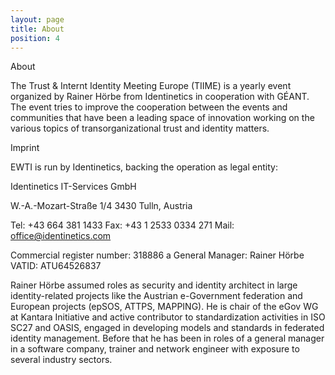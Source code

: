 ```yaml
---
layout: page
title: About
position: 4
---
```



About

The Trust & Internt Identity Meeting Europe (TIIME) is a yearly event 
organized by Rainer Hörbe from Identinetics in cooperation with GÉANT. 
The event tries to improve the cooperation between the events and communities 
that have been a leading space of innovation working on the various topics 
of transorganizational trust and identity matters.

Imprint

EWTI is run by Identinetics, backing the operation as legal entity:

Identinetics IT-Services GmbH

W.-A.-Mozart-Straße 1/4
3430 Tulln,  Austria

Tel: +43 664 381 1433
Fax: +43 1 2533 0334 271
Mail: office@identinetics.com

Commercial register number: 318886 a
General Manager: Rainer Hörbe
VATID: ATU64526837

Rainer Hörbe assumed roles as security and identity architect in large 
identity-related projects like the Austrian e-Government federation and 
European projects (epSOS, ATTPS, MAPPING). He is chair of the eGov WG at 
Kantara Initiative and active contributor to standardization activities 
in ISO SC27 and OASIS, engaged in developing models and standards in 
federated identity management. Before that he has been in roles of a 
general manager in a software company, trainer and network engineer 
with exposure to several industry sectors. 
